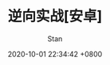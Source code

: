 ---
title: 逆向实战[安卓]
author: Stan
date: 2020-10-01 22:34:42 +0800
categories: [逆向实战,安卓]
tags: [REVERSE]

---